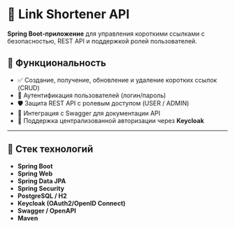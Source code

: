 # 🔗 Link Shortener API

**Spring Boot-приложение** для управления короткими ссылками с безопасностью, REST API и поддержкой ролей пользователей.

## 📌 Функциональность

- ✅ Создание, получение, обновление и удаление коротких ссылок (CRUD)
- 🔐 Аутентификация пользователей (логин/пароль)
- 🛡️ Защита REST API с ролевым доступом (USER / ADMIN)
- 📘 Интеграция с Swagger для документации API
- 🧿 Поддержка централизованной авторизации через **Keycloak**

---

## 🧰 Стек технологий

- **Spring Boot**
- **Spring Web**
- **Spring Data JPA**
- **Spring Security**
- **PostgreSQL / H2**
- **Keycloak (OAuth2/OpenID Connect)**
- **Swagger / OpenAPI**
- **Maven**
